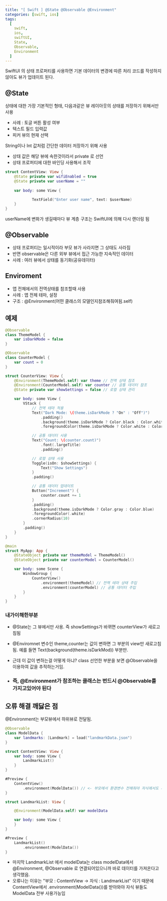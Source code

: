 ```yaml
---
title: "[ Swift ] @State @Observable @Environment"
categories: [swift, ios]
tags:
  [
    swift,
    ios,
    swiftUI,
    State,
    Observable,
    Environment
  ] 
---
```


SwiftUI 의 상태 프로퍼티를 사용하면 기본 데이터의 변경에 따른 처리 코드를 작성하지 않아도 뷰가 업데이트 된다.

## @State
상태에 대한 가장 기본적인 형태, 다음과같은 뷰 레이아웃의 상태를 저장하기 위해서만 사용
* 사례 : 토글 버튼 활성 여부
* 텍스트 필드 입력값
* 피커 뷰의 현재 선택

String이나 Int 값처럼 간단한 데이터 저장하기 위해 사용

* 상태 값은 해당 뷰에 속한것이라서 private 로 선언
* 상태 프로퍼티에 대한 바인딩 사용해서 조작

```swift
struct ContentView: View {
	@State private var wifiEnabled = true
    @State private var userName = ""
    
    var body: some View {

        	TextField("Enter user name", text: $userName)
    }
}
```
userName에 변화가 생길때마다 뷰 계층 구조는 SwiftUI에 의해 다시 랜더링 됨

## @Observable
* 상태 프로퍼티는 일시적이라 부모 뷰가 사라지면 그 상태도 사라짐
* 반면 observable은 다른 외부 뷰에서 접근 가능한 지속적인 데이터 
* 사례 : 여러 뷰에서 상태를 동기화(공유데이터)

## Enviroment
* 앱 전체에서의 전역상태를 참조할때 사용
* 사례 : 앱 전체 테마, 설정
* 구조 :  @Environment(어떤 클래스의 모델인지참조해줘여됨.self)

## 예제

```swift
@Observable
class ThemeModel {
    var isDarkMode = false
}
```

```swift
@Observable
class CounterModel {
    var count = 0
}
```

```swift
struct CounterView: View {
    @Environment(ThemeModel.self) var theme // 전역 상태 참조
    @Environment(CounterModel.self) var counter // 공통 데이터 참조
    @State private var showSettings = false // 로컬 상태 관리

    var body: some View {
        VStack {
            // 전역 테마 적용
            Text("Dark Mode: \(theme.isDarkMode ? "On" : "Off")")
                .padding()
                .background(theme.isDarkMode ? Color.black : Color.white)
                .foregroundColor(theme.isDarkMode ? Color.white : Color.black)

            // 공통 데이터 사용
            Text("Count: \(counter.count)")
                .font(.largeTitle)
                .padding()

            // 로컬 상태 사용
            Toggle(isOn: $showSettings) {
                Text("Show Settings")
            }
            .padding()

            // 공통 데이터 업데이트
            Button("Increment") {
                counter.count += 1
            }
            .padding()
            .background(theme.isDarkMode ? Color.gray : Color.blue)
            .foregroundColor(.white)
            .cornerRadius(10)
        }
        .padding()
    }
}

```

```swift
@main
struct MyApp: App {
    @StateObject private var themeModel = ThemeModel()
    @StateObject private var counterModel = CounterModel()

    var body: some Scene {
        WindowGroup {
            CounterView()
                .environment(themeModel) // 전역 테마 상태 주입
                .environment(counterModel) // 공통 데이터 주입
        }
    }
}

```
### 내가이해한부분
* @State는 그 뷰에서만 사용. 즉 showSettings가 바뀌면 counterView가 새로고침됨
* @Enviromnet 변수인 theme,counter는 값이 변하면 그 부분의 view만 새로고침됨. 예를 들면 Text(background(theme.isDarkMod)) 부분만.
* 근데 이 값이 변하는걸 어떻게 아냐? class 선언한 부분을 보면 @Observable을 이용하여 값을 추적하는거임.

* ### 즉, @Environment가 참조하는 클래스는 번드시 @Observable를 가지고있어야 된다

## 오류 해결 깨닳은 점
@Environment는 부모뷰에서 하위뷰로 전달됨.


```swift
@Observable
class ModelData {
    var landmarks: [Landmark] = load("landmarkData.json")
}
```

```swift
struct ContentView: View {
    var body: some View {
        LandmarkList()
    }
}

#Preview {
    ContentView()
        .environment(ModelData()) // <- 부모에서 환경변수 전해줘야 자식에서도 사용가능
}
```

```swift
struct LandmarkList: View {

    @Environment(ModelData.self) var modelData

    var body: some View {
    }
}

#Preview {
    LandmarkList()
        .environment(ModelData())
}
```
* 마지막 LandmarkList 에서 modelData는 class modelData에서 @Environment, @Observable 로 연결되어있으니까 바로 데이터를 가져온다고 생각했음.
* 오류나는 이유는 "부모 : ContentView -> 자식 : LandmarkList" 이기 때문에 ContentView에서 .environment(ModelData())를 받아와야 자식 뷰들도 ModelData 전부 사용가능임